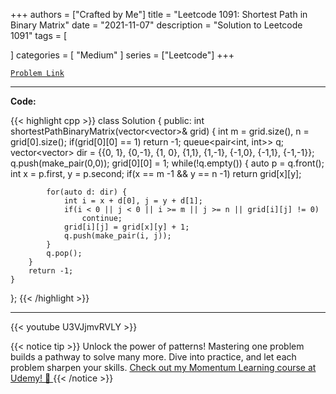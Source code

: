 
+++
authors = ["Crafted by Me"]
title = "Leetcode 1091: Shortest Path in Binary Matrix"
date = "2021-11-07"
description = "Solution to Leetcode 1091"
tags = [
    
]
categories = [
    "Medium"
]
series = ["Leetcode"]
+++



[`Problem Link`](https://leetcode.com/problems/shortest-path-in-binary-matrix/description/)

---

**Code:**

{{< highlight cpp >}}
class Solution {
public:
    int shortestPathBinaryMatrix(vector<vector<int>>& grid) {
        int m = grid.size(), n = grid[0].size();
        if(grid[0][0] == 1) return -1;
        queue<pair<int, int>> q;
        vector<vector<int>> dir = {{0, 1}, {0,-1}, {1, 0}, {1,1}, {1,-1}, {-1,0}, {-1,1}, {-1,-1}};
        q.push(make_pair(0,0));
        grid[0][0] = 1;
        while(!q.empty()) {
            auto p = q.front();
            int x = p.first, y = p.second;
            if(x == m -1 && y == n -1) return grid[x][y];
            
            for(auto d: dir) {
                int i = x + d[0], j = y + d[1];
                if(i < 0 || j < 0 || i >= m || j >= n || grid[i][j] != 0)
                    continue;
                grid[i][j] = grid[x][y] + 1;
                q.push(make_pair(i, j));
            }
            q.pop();
        }
        return -1;
    }
};
{{< /highlight >}}


---
{{< youtube U3VJjmvRVLY >}}

{{< notice tip >}}
Unlock the power of patterns! Mastering one problem builds a pathway to solve many more. Dive into practice, and let each problem sharpen your skills. [Check out my Momentum Learning course at Udemy! 🚀 ](https://www.udemy.com/course/algorithms-and-data-structures-in-cpp/)
{{< /notice >}}

